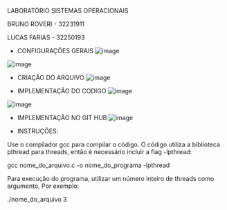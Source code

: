 LABORATÓRIO SISTEMAS OPERACIONAIS

BRUNO ROVERI - 32231911

LUCAS FARIAS - 32250193


 - CONFIGURAÇÕES GERAIS
![image](https://github.com/brunoroveri/LAB3SO/assets/142548195/9d0afec0-33d7-4848-a8bd-d814a82d434a)

![image](https://github.com/brunoroveri/LAB3SO/assets/142548195/9b9c5da3-a342-4350-b4f7-dc1fd867abf6)

 - CRIAÇÃO DO ARQUIVO
![image](https://github.com/brunoroveri/LAB3SO/assets/142548195/60c0f427-a243-4a76-924e-b0ffcdcb42aa)

 - IMPLEMENTAÇÃO DO CODIGO
![image](https://github.com/brunoroveri/LAB3SO/assets/142548195/7ab826ae-c50c-4062-a087-4a0de5be1cfa)

![image](https://github.com/brunoroveri/LAB3SO/assets/142548195/1902d21a-5c76-4566-8073-aa4eb882400b)

 - IMPLEMENTAÇÃO NO GIT HUB
![image](https://github.com/brunoroveri/LAB3SO/assets/142548195/26843119-2f65-4a74-b805-939ecf4bdc67)



 - INSTRUÇÕES:

Use o compilador gcc para compilar o código. O código utiliza a biblioteca pthread para threads, então é necessário incluir a flag -lpthread:

gcc nome_do_arquivo.c -o nome_do_programa -lpthread

Para execução do programa, utilizar um número inteiro de threads como argumento, Por exemplo:

./nome_do_arquivo 3
